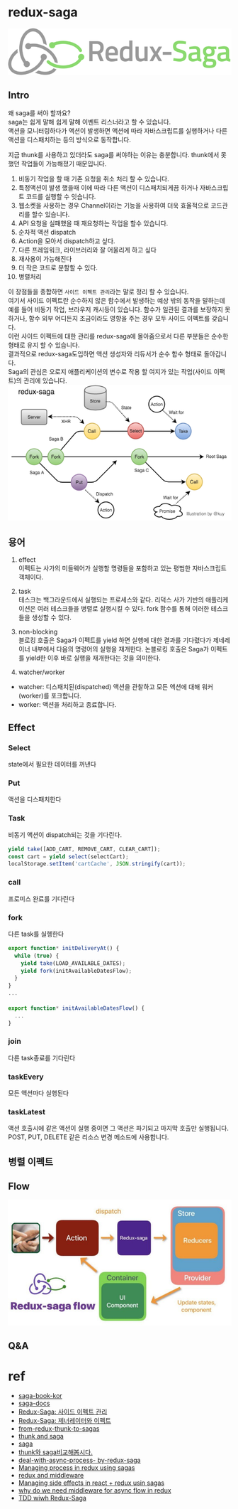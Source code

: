 # redux-saga
![](../resource/img/react/Redux-Saga-Logo-Landscape.png)
## Intro
왜 saga를 써야 할까요?  
saga는 쉽게 말해 쉽게 말해 이벤트 리스너라고 할 수 있습니다.  
액션을 모니터링하다가 액션이 발생하면 액션에 따라 자바스크립트를 실행하거나 다른액션을 디스패치하는 등의 방식으로 동작합니다.  

지금 thunk를 사용하고 있더라도 saga를 써야하는 이유는 충분합니다. 
thunk에서 못했던 작업들이 가능해졌기 때문입니다.  
1. 비동기 작업을 할 때 기존 요청을 취소 처리 할 수 있습니다.
2. 특정액션이 발생 했을때 이에 따라 다른 액션이 디스패치되게끔 하거나 자바스크립트 코드를 실행할 수 잇습니다.
3. 웹소켓을 사용하는 경우 Channel이라는 기능을 사용하여 더욱 효율적으로 코드관리를 할수 있습니다.
4. API 요청을 실패했을 때 재요청하는 작업을 할수 있습니다.
5. 순차적 액션 dispatch
6. Action을 모아서 dispatch하고 싶다.
7. 다른 프레임워크, 라이브러리와 잘 어울리게 하고 싶다
8. 재사용이 가능해진다
9. 더 작은 코드로 분할할 수 있다.
10. 병렬처리

이 장점들을 종합하면 `사이드 이펙트 관리`라는 말로 정리 할 수 있습니다.  
여기서 사이드 이펙트란 순수하지 않은 함수에서 발생하는 예상 밖의 동작을 말하는데 예를 들어 비동기 작업, 브라우저 캐시등이 있습니다.  함수가 일관된 결과를 보장하지 못하거나, 함수 외부 어디든지 조금이라도 영향을 주는 경우 모두 사이드 이펙트를 갖습니다.  
이런 사이드 이펙트에 대한 관리를 redux-saga에 몰아줌으로서 다른 부분들은 순수한 형태로 유지 할 수 있습니다.  
결과적으로 redux-saga도입하면 액션 생성자와 리듀서가 순수 함수 형태로 돌아갑니다.  
Saga의 관심은 오로지 애플리케이션의 변수로 작용 할 여지가 있는 작업(사이드 이팩트)의 관리에 있습니다.
![](../resource/img/react/react-saga-flow.png)

## 용어
1. effect  
이펙트는 사가의 미들웨어가 실행할 명령들을 포함하고 있는 평범한 자바스크립트 객체이다.

2. task  
테스크는 백그라운드에서 실행되는 프로세스와 같다. 리덕스 사가 기반의 애플리케이션은 여러 테스크들을 병렬로 실행시킬 수 있다. fork 함수를 통해 이러한 테스크들을 생성할 수 있다.

3. non-blocking  
블로킹 호출은 Saga가 이펙트를 yield 하면 실행에 대한 결과를 기다렸다가 제네레이너 내부에서 다음의 명령어의 실행을 재개한다.
논블로킹 호출은 Saga가 이펙트를 yield한 이후 바로 실행을 재개한다는 것을 의미한다.  

4. watcher/worker  
- watcher: 디스패치된(dispatched) 액션을 관찰하고 모든 액션에 대해 워커(worker)를 포크합니다.
- worker: 액션을 처리하고 종료합니다.


## Effect
### Select
state에서 필요한 데이터를 꺼낸다

### Put
액션을 디스패치한다
### Task
비동기 액션이 dispatch되는 것을 기다린다.
```js
yield take([ADD_CART, REMOVE_CART, CLEAR_CART]);
const cart = yield select(selectCart);
localStorage.setItem('cartCache', JSON.stringify(cart));
```
### call
프로미스 완료를 기다린다
### fork
다른 task를 실헹한다
```js
export function* initDeliveryAt() {
  while (true) {
    yield take(LOAD_AVAILABLE_DATES);
    yield fork(initAvailableDatesFlow);
  }
}
...
​
export function* initAvailableDatesFlow() {
  ...
}

```
### join 
다른 task종료를 기다린다

### taskEvery
모든 액션마다 실행된다

### taskLatest
액션 호출시에 같은 액션이 실행 중이면 그 액션은 파기되고 마지막 호출만 실행됩니다. POST, PUT, DELETE 같은 리소스 변경 메소드에 사용합니다.


## 병렬 이펙트

## Flow
![](../resource/img/react/saga-flow.jpeg)


## Q&A



# ref
- [saga-book-kor](https://mskims.github.io/redux-saga-in-korean/introduction/BeginnerTutorial.html)
- [saga-docs](https://redux-saga.js.org/docs/introduction/BeginnerTutorial.html)
- [Redux-Saga: 사이드 이펙트 관리](https://meetup.toast.com/posts/136)
- [Redux-Saga: 제너레이터와 이펙트](https://meetup.toast.com/posts/140)
- [from-redux-thunk-to-sagas](https://medium.com/@deeepakampolu/from-redux-thunk-to-sagas-2896c0abc676#.ptlov4222)
- [thunk and saga](https://ideveloper2.tistory.com/53)
- [saga](https://react.vlpt.us/redux-middleware/10-redux-saga.html)
- [thunk와 saga비교해봅시다.](https://velog.io/@dongwon2/Redux-Thunk-vs-Redux-Saga%EB%A5%BC-%EB%B9%84%EA%B5%90%ED%95%B4-%EB%B4%85%EC%8B%9C%EB%8B%A4-)
- [deal-with-async-process- by-redux-saga](https://github.com/reactkr/learn-react-in-korean/blob/master/translated/deal-with-async-process-by-redux-saga.md)
- [Managing process in redux using sagas](https://jaysoo.ca/2016/01/03/managing-processes-in-redux-using-sagas/)
- [redux and middleware](https://medium.com/humanscape-tech/redux%EC%99%80-%EB%AF%B8%EB%93%A4%EC%9B%A8%EC%96%B4-thunk-saga-43bb012503e4)
- [Managing side effects in react + redux usin sagas](https://jaysoo.ca/2016/01/03/managing-processes-in-redux-using-sagas/)
- [why do we need middleware for async flow in redux](https://stackoverflow.com/questions/34570758/why-do-we-need-middleware-for-async-flow-in-redux/34599594#34599594)
- [TDD wiwh Redux-Saga](https://www.vobour.com/00-redux-saga-)
